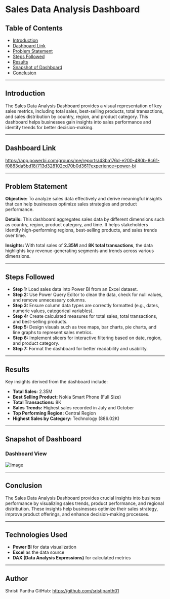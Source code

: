 # Sales Data Analysis Dashboard

## Table of Contents
- [Introduction](#introduction)
- [Dashboard Link](#dashboard-link)
- [Problem Statement](#problem-statement)
- [Steps Followed](#steps-followed)
- [Results](#results)
- [Snapshot of Dashboard](#snapshot-of-dashboard)
- [Conclusion](#conclusion)

---

## Introduction
The Sales Data Analysis Dashboard provides a visual representation of key sales metrics, including total sales, best-selling products, total transactions, and sales distribution by country, region, and product category. This dashboard helps businesses gain insights into sales performance and identify trends for better decision-making.

---

## Dashboard Link
https://app.powerbi.com/groups/me/reports/43ba176d-e200-480b-8c61-f0883da5bd18/713d328102cd70b0d361?experience=power-bi

---

## Problem Statement
**Objective:** To analyze sales data effectively and derive meaningful insights that can help businesses optimize sales strategies and product performance.

**Details:** This dashboard aggregates sales data by different dimensions such as country, region, product category, and time. It helps stakeholders identify high-performing regions, best-selling products, and sales trends over time.

**Insights:** With total sales of **2.35M** and **8K total transactions**, the data highlights key revenue-generating segments and trends across various dimensions.

---

## Steps Followed

- **Step 1:** Load sales data into Power BI from an Excel dataset.
- **Step 2:** Use Power Query Editor to clean the data, check for null values, and remove unnecessary columns.
- **Step 3:** Ensure column data types are correctly formatted (e.g., dates, numeric values, categorical variables).
- **Step 4:** Create calculated measures for total sales, total transactions, and best-selling products.
- **Step 5:** Design visuals such as tree maps, bar charts, pie charts, and line graphs to represent sales metrics.
- **Step 6:** Implement slicers for interactive filtering based on date, region, and product category.
- **Step 7:** Format the dashboard for better readability and usability.

---

## Results
Key insights derived from the dashboard include:

- **Total Sales:** 2.35M
- **Best Selling Product:** Nokia Smart Phone (Full Size)
- **Total Transactions:** 8K
- **Sales Trends:** Highest sales recorded in July and October
- **Top Performing Region:** Central Region
- **Highest Sales by Category:** Technology (886.02K)

---

## Snapshot of Dashboard

### Dashboard View
![Image](https://github.com/user-attachments/assets/dc6488e6-081c-4cb6-906c-388ed4d9000c)

---

## Conclusion
The Sales Data Analysis Dashboard provides crucial insights into business performance by visualizing sales trends, product performance, and regional distribution. These insights help businesses optimize their sales strategy, improve product offerings, and enhance decision-making processes.

---

## Technologies Used
- **Power BI** for data visualization
- **Excel** as the data source
- **DAX (Data Analysis Expressions)** for calculated metrics

---

## Author
Shristi Pantha 
GitHub: https://github.com/sristipanth01
